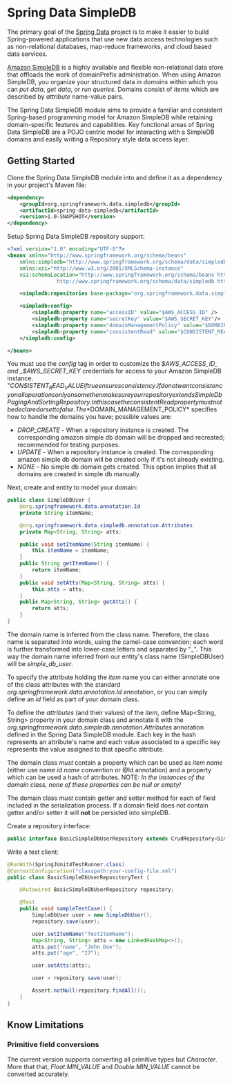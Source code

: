 # Spring Data SimpleDB #

The primary goal of the [Spring Data](http://www.springsource.org/spring-data) project is to make it easier to build Spring-powered applications that use new data access technologies such as non-relational databases, map-reduce frameworks, and cloud based data services.

[Amazon SimpleDB](http://aws.amazon.com/simpledb) is a highly available and flexible non-relational data store that offloads the work of domainPrefix administration. When using Amazon SimpleDB, you organize your structured data in *domains* within which you can _put data_, _get data_, or _run queries_. Domains consist of *items* which are described by *attribute* name-value pairs.

The Spring Data SimpleDB module aims to provide a familiar and consistent Spring-based programming model for Amazon SimpleDB while retaining domain-specific features and capabilities. Key functional areas of Spring Data SimpleDB are a POJO centric model for interacting with a SimpleDB domains and easily writing a Repository style data access layer.

## Getting Started ##

Clone the Spring Data SimpleDB module into and define it as a dependency in your project's Maven file:

```xml
<dependency>
    <groupId>org.springframework.data.simpledb</groupId>
    <artifactId>spring-data-simpledb</artifactId>
    <version>1.0-SNAPSHOT</version>
</dependency>
```

Setup Spring Data SimpleDB repository support:

```xml
<?xml version="1.0" encoding="UTF-8"?>
<beans xmlns="http://www.springframework.org/schema/beans"
	xmlns:simpledb="http://www.springframework.org/schema/data/simpledb"
	xmlns:xsi="http://www.w3.org/2001/XMLSchema-instance"
	xsi:schemaLocation="http://www.springframework.org/schema/beans http://www.springframework.org/schema/beans/spring-beans.xsd
				http://www.springframework.org/schema/data/simpledb https://raw.github.com/ThreePillarGlobal/spring-data-simpledb/dev/spring-data-simpledb-impl/src/main/resources/META-INF/spring-simpledb.xsd?login=cmester&amp;token=09d23a215953a601e5698b5dbfde6f99">

    <simpledb:repositories base-package="org.springframework.data.simpledb.sample.simpledb.repository" />

    <simpledb:config>
        <simpledb:property name="accessID" value="$AWS_ACCESS_ID" />
        <simpledb:property name="secretKey" value="$AWS_SECRET_KEY"/>
        <simpledb:property name="domainManagementPolicy" value="$DOMAIN_MANAGEMENT_POLICY"/>
        <simpledb:property name="consistentRead" value="$CONSISTENT_READ_VALUE"/>
    </simpledb:config>

</beans>
```

You must use the _config_ tag in order to customize the _$AWS_ACCESS_ID_ and _$AWS_SECRET_KEY_ credentials for access to your Amazon SimpleDB instance.  "$CONSISTENT_READ_VALUE if true ensures consistency. If do not want consistency on all operations only on some then make sure your repository extends SimpleDbPagingAndSortingRepository. In this case the consistentRead property must not be declared or set to false. The *$DOMAIN_MANAGEMENT_POLICY* specifies how to handle the domains you have; possible values are:

* *DROP_CREATE*		-  When a repository instance is created. The corresponding amazon simple db domain will be dropped and recreated; recommended for testing purposes.
* *UPDATE*	        -  When a repository instance is created. The corresponding amazon simple db domain will be created only if it's not already existing.
* *NONE*            -  No simple db domain gets created. This option implies that all domains are created in simple db manually.

Next, create and entity to model your domain:

```java
public class SimpleDBUser {
    @org.springframework.data.annotation.Id
    private String itemName;

    @org.springframework.data.simpledb.annotation.Attributes
    private Map<String, String> atts;

    public void setItemName(String itemName) {
        this.itemName = itemName;
    }
    public String getItemName() {
        return itemName;
    }
    public void setAtts(Map<String, String> atts) {
        this.atts = atts;
    }
    public Map<String, String> getAtts() {
        return atts;
    }
}
```

The domain name is inferred from the class name. Therefore, the class name is separated into words, using the camel-case convention; each word is further transformed into lower-case letters and separated by "_". This way the domain name inferred from our entity's class name (SimpleDBUser) will be *simple_db_user*.

To specify the attribute holding the *item* name you can either annotate one of the class attributes with the standard *org.springframework.data.annotation.Id* annotation, or you can simply define an *id* field as part of your domain class.

To define the *attributes* (and their values) of the *item*, define Map<String, String> property in your domain class and annotate it with the *org.springframework.data.simpledb.annotation.Attributes* annotation defined in the Spring Data SimpleDB module. Each key in the hash represents an attribute's name and each value associated to a specific key represents the value assigned to that specific attribute.

The domain class _must_ contain a property which can be used as *item name* (either use name _id name_ convention or @Id annotation) and a property which can be used a hash of attributes. NOTE: _In the instances of the domain class, none of these properties can be null or empty!_

The domain class _must_ contain getter and setter method for each of field included in the serialization process. If a domain field does not contain getter and/or setter it will **not** be persisted into simpleDB.

Create a repository interface:

```java
public interface BasicSimpleDbUserRepository extends CrudRepository<SimpleDbUser, String> { }
```

Write a test client:

```java
@RunWith(SpringJUnit4TestRunner.class)
@ContextConfiguration("classpath:your-config-file.xml")
public class BasicSimpleDbUserRepositoryTest {

    @Autowired BasicSimpleDbUserRepository repository;

    @Test
    public void sampleTestCase() {
        SimpleDbUser user = new SimpleDbUser();
        repository.save(user);

        user.setItemName("TestItemName");
        Map<String, String> atts = new LinkedHashMap<>();
        atts.put("name", "John Doe");
        atts.put("age", "27");

        user.setAtts(atts);

        user = repository.save(user);

        Assert.notNull(repository.findAll());
    }
}
```

## Know Limitations ##

### Primitive field conversions ###
The current version supports converting all primitive types but *Character*. More that that, *Float.MIN_VALUE* and *Double.MIN_VALUE* cannot be converted accurately.